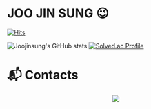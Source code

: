
# JOO JIN SUNG 😉
[![Hits](https://hits.seeyoufarm.com/api/count/incr/badge.svg?url=https%3A%2F%2Fgithub.com%2FJoojinsung&count_bg=%238C9FE1&title_bg=%2316AC7D&icon=&icon_color=%239C1B1B&title=hits&edge_flat=false)](https://hits.seeyoufarm.com)

![Joojinsung's GitHub stats](https://github-readme-stats.vercel.app/api?username=Joojinsung&show_icons=true&theme=radical)
[![Solved.ac Profile](http://mazassumnida.wtf/api/v2/generate_badge?boj=dev_jinsung1017)](https://solved.ac/dev_jinsung1017/)

# :mailbox_with_mail: Contacts

<p align="center"><a href="https://jinsung1017.tistory.com/"><img src="https://img.shields.io/badge/My tech blog-A9BCF5?style=flat-square&logoColor=white&link=https://jinsung1017.tistory.com/"/></a>
